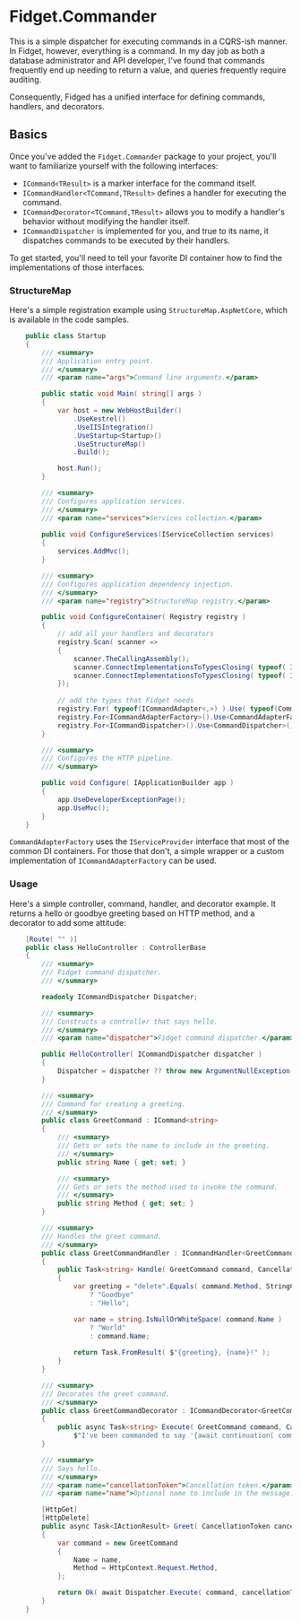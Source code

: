 # Fidget.Commander

This is a simple dispatcher for executing commands in a CQRS-ish manner. In Fidget, however, everything is a command. In my day job as both a database administrator and API developer, I've found that commands frequently end up needing to return a value, and queries frequently require auditing.

Consequently, Fidged has a unified interface for defining commands, handlers, and decorators.

## Basics
Once you've added the `Fidget.Commander` package to your project, you'll want to familiarize yourself with the following interfaces:
- `ICommand<TResult>` is a marker interface for the command itself.
- `ICommandHandler<TCommand,TResult>` defines a handler for executing the command.
- `ICommandDecorator<TCommand,TResult>` allows you to modify a handler's behavior without modifying the handler itself.
- `ICommandDispatcher` is implemented for you, and true to its name, it dispatches commands to be executed by their handlers.

To get started, you'll need to tell your favorite DI container how to find the implementations of those interfaces.

### StructureMap
Here's a simple registration example using `StructureMap.AspNetCore`, which is available in the code samples.
```csharp
    public class Startup
    {
        /// <summary>
        /// Application entry point.
        /// </summary>
        /// <param name="args">Command line arguments.</param>

        public static void Main( string[] args )
        {
            var host = new WebHostBuilder()
                .UseKestrel()
                .UseIISIntegration()
                .UseStartup<Startup>()
                .UseStructureMap()
                .Build();

            host.Run();
        }

        /// <summary>
        /// Configures application services.
        /// </summary>
        /// <param name="services">Services collection.</param>
        
        public void ConfigureServices(IServiceCollection services)
        {
            services.AddMvc();
        }

        /// <summary>
        /// Configures application dependency injection.
        /// </summary>
        /// <param name="registry">StructureMap registry.</param>

        public void ConfigureContainer( Registry registry )
        {
            // add all your handlers and decorators
            registry.Scan( scanner =>
            {
                scanner.TheCallingAssembly();
                scanner.ConnectImplementationsToTypesClosing( typeof( ICommandHandler<,> ) );
                scanner.ConnectImplementationsToTypesClosing( typeof( ICommandDecorator<,> ) );
            });
            
            // add the types that Fidget needs
            registry.For( typeof(ICommandAdapter<,>) ).Use( typeof(CommandAdapter<,>) );
            registry.For<ICommandAdapterFactory>().Use<CommandAdapterFactory>();
            registry.For<ICommandDispatcher>().Use<CommandDispatcher>();
        }

        /// <summary>
        /// Configures the HTTP pipeline.
        /// </summary>

        public void Configure( IApplicationBuilder app )
        {
            app.UseDeveloperExceptionPage();
            app.UseMvc();
        }
    }
```

`CommandAdapterFactory` uses the `IServiceProvider` interface that most of the common DI containers. For those that don't, a simple wrapper or a custom implementation of `ICommandAdapterFactory` can be used.

### Usage
Here's a simple controller, command, handler, and decorator example. It returns a hello or goodbye greeting based on HTTP method, and a decorator to add some attitude:
```csharp
    [Route( "" )]
    public class HelloController : ControllerBase
    {
        /// <summary>
        /// Fidget command dispatcher.
        /// </summary>

        readonly ICommandDispatcher Dispatcher;

        /// <summary>
        /// Constructs a controller that says hello.
        /// </summary>
        /// <param name="dispatcher">Fidget command dispatcher.</param>

        public HelloController( ICommandDispatcher dispatcher )
        {
            Dispatcher = dispatcher ?? throw new ArgumentNullException( nameof( dispatcher ) );
        }

        /// <summary>
        /// Command for creating a greeting.
        /// </summary>
        public class GreetCommand : ICommand<string> 
        {
            /// <summary>
            /// Gets or sets the name to include in the greeting.
            /// </summary>
            public string Name { get; set; }

            /// <summary>
            /// Gets or sets the method used to invoke the command.
            /// </summary>
            public string Method { get; set; }
        }

        /// <summary>
        /// Handles the greet command.
        /// </summary>
        public class GreetCommandHandler : ICommandHandler<GreetCommand,string>
        {
            public Task<string> Handle( GreetCommand command, CancellationToken cancellationToken )
            {
                var greeting = "delete".Equals( command.Method, StringComparison.OrdinalIgnoreCase )
                    ? "Goodbye"
                    : "Hello";

                var name = string.IsNullOrWhiteSpace( command.Name )
                    ? "World"
                    : command.Name;
                
                return Task.FromResult( $"{greeting}, {name}!" );
            }
        }

        /// <summary>
        /// Decorates the greet command.
        /// </summary>
        public class GreetCommandDecorator : ICommandDecorator<GreetCommand, string>
        {
            public async Task<string> Execute( GreetCommand command, CancellationToken cancellationToken, CommandDelegate<GreetCommand, string> continuation ) =>
                $"I've been commanded to say '{await continuation( command, cancellationToken )}'!";
        }

        /// <summary>
        /// Says hello.
        /// </summary>
        /// <param name="cancellationToken">Cancellation token.</param>
        /// <param name="name">Optional name to include in the message.</param>

        [HttpGet]
        [HttpDelete]
        public async Task<IActionResult> Greet( CancellationToken cancellationToken, string name = null )
        {
            var command = new GreetCommand
            {
                Name = name,
                Method = HttpContext.Request.Method,
            };

            return Ok( await Dispatcher.Execute( command, cancellationToken ) );
        }
    }
```